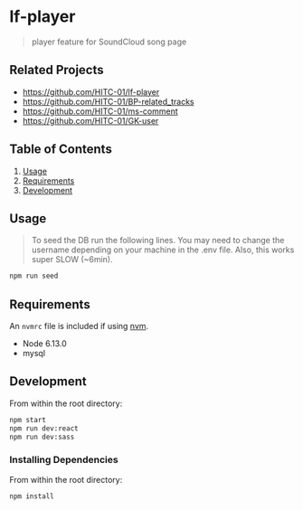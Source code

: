 # lf-player

> player feature for SoundCloud song page

## Related Projects

  - https://github.com/HITC-01/lf-player
  - https://github.com/HITC-01/BP-related_tracks
  - https://github.com/HITC-01/ms-comment
  - https://github.com/HITC-01/GK-user

## Table of Contents

1. [Usage](#Usage)
1. [Requirements](#requirements)
1. [Development](#development)

## Usage

> To seed the DB run the following lines. You may need to change the username depending on your machine
in the .env file. Also, this works super SLOW (~6min).

```sh
npm run seed
```

## Requirements

An `nvmrc` file is included if using [nvm](https://github.com/creationix/nvm).

- Node 6.13.0
- mysql

## Development

From within the root directory:

```sh
npm start
npm run dev:react
npm run dev:sass
```

### Installing Dependencies

From within the root directory:

```sh
npm install
```
